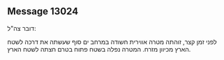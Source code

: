 ## Message 13024

דובר צה"ל:

לפני זמן קצר, זוהתה מטרה אווירית חשודה במרחב ים סוף שעשתה את דרכה לשטח הארץ מכיוון מזרח. המטרה נפלה בשטח פתוח בטרם חצתה לשטח הארץ.

